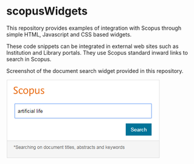 # scopusWidgets
This repository provides examples of integration with Scopus through simple HTML, Javascript and CSS based widgets.

These code snippets can be integrated in external web sites such as Institution and Library portals. They use Scopus standard inward links to search in Scopus.

Screenshot of the document search widget provided in this repository.

![](/screenshots/documentSearch.png?raw=true "")

